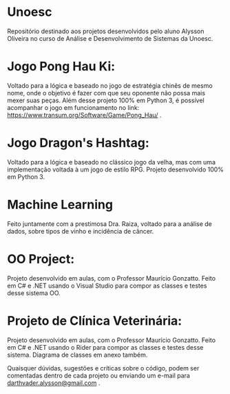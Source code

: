 # Unoesc
Repositório destinado aos projetos desenvolvidos pelo aluno Alysson Oliveira no curso de Análise e Desenvolvimento de Sistemas da Unoesc.

# Jogo Pong Hau Ki:

Voltado para a lógica e baseado no jogo de estratégia chinês de mesmo nome, onde o objetivo é fazer com que seu oponente não possa mais mexer suas peças. 
Além desse projeto 100% em Python 3, é possível acompanhar o jogo em funcionamento no link: https://www.transum.org/Software/Game/Pong_Hau/ . 

# Jogo Dragon's Hashtag:

Voltado para a lógica e baseado no clássico jogo da velha, mas com uma implementação voltada à um jogo de estilo RPG. Projeto desenvolvido 100% em Python 3.

# Machine Learning

Feito juntamente com a prestimosa Dra. Raiza, voltado para a análise de dados, sobre tipos de vinho e incidência de câncer.

# OO Project:

Projeto desenvolvido em aulas, com o Professor Maurício Gonzatto. Feito em C# e .NET usando o Visual Studio para compor as classes e testes desse sistema OO.

# Projeto de Clínica Veterinária:

Projeto desenvolvido em aulas, com o Professor Maurício Gonzatto. Feito em C# e .NET usando o Rider para compor as classes e testes desse sistema. Diagrama de classes em anexo também.


Quaisquer dúvidas, sugestões e críticas sobre o código, podem ser comentadas dentro de cada projeto ou enviando um e-mail para darthvader.alysson@gmail.com .

